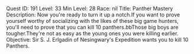 Quest ID: 191
Level: 33
Min Level: 28
Race: nil
Title: Panther Mastery
Description: Now you're ready to turn it up a notch.If you want to prove yourself worthy of socializing with the likes of these big game hunters, you'll need to prove that you can kill 10 panthers.$b$bThose big boys are tougher.They're not as easy as the young ones you were killing earlier.
Objective: Sir S. J. Erlgadin of Nesingwary's Expedition wants you to kill 10 Panthers.
